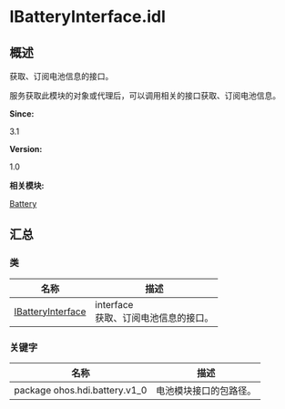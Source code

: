 # IBatteryInterface.idl


## 概述

获取、订阅电池信息的接口。

服务获取此模块的对象或代理后，可以调用相关的接口获取、订阅电池信息。

**Since:**

3.1

**Version:**

1.0

**相关模块:**

[Battery](battery.md)


## 汇总


### 类

  | 名称 | 描述 | 
| -------- | -------- |
| [IBatteryInterface](interface_i_battery_interface.md) | interface<br/>获取、订阅电池信息的接口。 | 


### 关键字

  | 名称 | 描述 | 
| -------- | -------- |
| package&nbsp;ohos.hdi.battery.v1_0 | 电池模块接口的包路径。 | 
